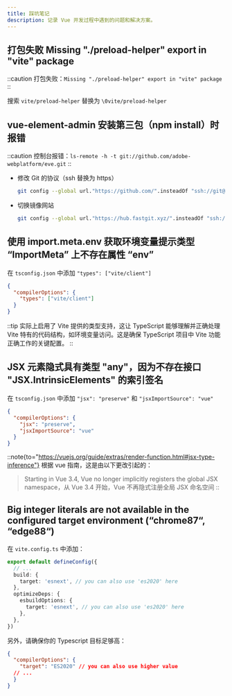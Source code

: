 ```yaml
---
title: 踩坑笔记
description: 记录 Vue 开发过程中遇到的问题和解决方案。
---
```


## 打包失败 Missing "./preload-helper" export in "vite" package

::caution
打包失败：`Missing "./preload-helper" export in "vite" package`
::

搜索 `vite/preload-helper` 替换为 `\0vite/preload-helper`

## vue-element-admin 安装第三包（npm install）时报错

::caution
控制台报错：`ls-remote -h -t git://github.com/adobe-webplatform/eve.git`
::

- 修改 Git 的协议（ssh 替换为 https）

  ```sh [sh]
  git config --global url."https://github.com/".insteadOf "ssh://git@github.com/"
  ```

- 切换镜像网站

  ```sh [sh]
  git config --global url."https://hub.fastgit.xyz/".insteadOf "ssh://git@github.com/"
  ```

## 使用 import.meta.env 获取环境变量提示类型 “ImportMeta” 上不存在属性 “env”

在 `tsconfig.json` 中添加 `"types": ["vite/client"]`

```json [tsconfig.json]
{
  "compilerOptions": {
    "types": ["vite/client"]
  }
}
```

::tip
实际上启用了 Vite 提供的类型支持，这让 TypeScript 能够理解并正确处理 Vite 特有的代码结构，如环境变量访问。这是确保 TypeScript 项目中 Vite 功能正确工作的关键配置。
::

## JSX 元素隐式具有类型 "any"，因为不存在接口 "JSX.IntrinsicElements" 的索引签名

在 `tsconfig.json` 中添加 `"jsx": "preserve"` 和 `"jsxImportSource": "vue"`

```json [tsconfig.json]
{
  "compilerOptions": {
    "jsx": "preserve",
    "jsxImportSource": "vue"
  }
}
```

::note{to="https://vuejs.org/guide/extras/render-function.html#jsx-type-inference"}
根据 vue 指南，这是由以下更改引起的：
  > Starting in Vue 3.4, Vue no longer implicitly registers the global JSX namespace，从 Vue 3.4 开始，Vue 不再隐式注册全局 JSX 命名空间
::

## Big integer literals are not available in the configured target environment (“chrome87“, “edge88“)

在 `vite.config.ts` 中添加：

```ts [vite.config.ts]
export default defineConfig({
  // ...
  build: {
    target: 'esnext', // you can also use 'es2020' here
  },
  optimizeDeps: {
    esbuildOptions: {
      target: 'esnext', // you can also use 'es2020' here
    },
  },
})
```

另外，请确保你的 Typescript 目标足够高：

```json [tsconfig.json]
{
  "compilerOptions": {
    "target": "ES2020" // you can also use higher value
  // ...
  }
}
```
